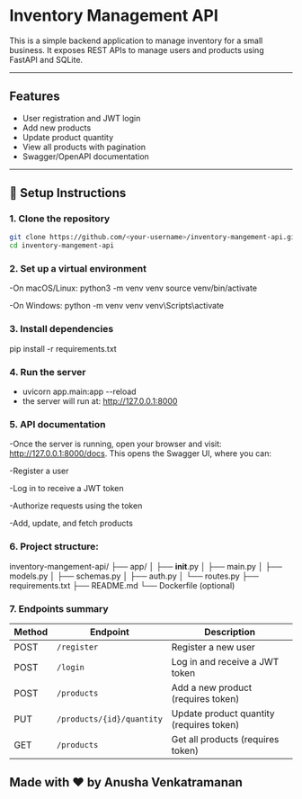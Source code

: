 # Inventory Management API

This is a simple backend application to manage inventory for a small business. It exposes REST APIs to manage users and products using FastAPI and SQLite.

---

## Features

- User registration and JWT login
- Add new products
- Update product quantity
- View all products with pagination
- Swagger/OpenAPI documentation

---

## 🔧 Setup Instructions

### 1. Clone the repository

```bash
git clone https://github.com/<your-username>/inventory-mangement-api.git
cd inventory-mangement-api
```
### 2. Set up a virtual environment
-On macOS/Linux: 
python3 -m venv venv
source venv/bin/activate

-On Windows:
python -m venv venv
venv\Scripts\activate

### 3. Install dependencies
pip install -r requirements.txt

### 4. Run the server
- uvicorn app.main:app --reload
- the server will run at: http://127.0.0.1:8000

### 5. API documentation
-Once the server is running, open your browser and visit: http://127.0.0.1:8000/docs. This opens the Swagger UI, where you can:

-Register a user

-Log in to receive a JWT token

-Authorize requests using the token

-Add, update, and fetch products

### 6. Project structure:
inventory-mangement-api/
├── app/
│   ├── __init__.py
│   ├── main.py
│   ├── models.py
│   ├── schemas.py
│   ├── auth.py
│   └── routes.py
├── requirements.txt
├── README.md
└── Dockerfile (optional)

### 7. Endpoints summary
| Method | Endpoint                  | Description                              |
| ------ | ------------------------- | ---------------------------------------- |
| POST   | `/register`               | Register a new user                      |
| POST   | `/login`                  | Log in and receive a JWT token           |
| POST   | `/products`               | Add a new product (requires token)       |
| PUT    | `/products/{id}/quantity` | Update product quantity (requires token) |
| GET    | `/products`               | Get all products (requires token)        |


## Made with ❤️ by Anusha Venkatramanan







